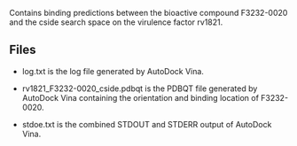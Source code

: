 Contains binding predictions between the bioactive compound F3232-0020 and the cside search space on the virulence factor rv1821.

## Files

- log.txt is the log file generated by AutoDock Vina.

- rv1821_F3232-0020_cside.pdbqt is the PDBQT file generated by AutoDock Vina containing the orientation and binding location of F3232-0020.

- stdoe.txt is the combined STDOUT and STDERR output of AutoDock Vina.

